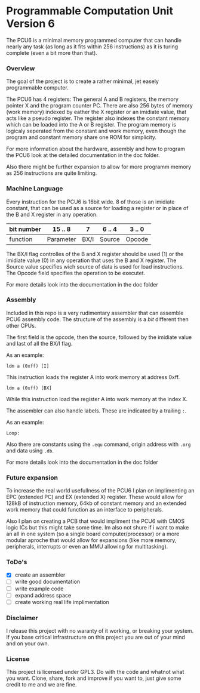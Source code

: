 # Programmable Computation Unit Version 6

The PCU6 is a minimal memory programmed computer that can handle nearly any task (as long as it fits within 256 instructions) as it is turing complete (even a bit more than that).

### Overview

The goal of the project is to create a rather minimal, jet easely programmable computer.

The PCU6 has 4 registers: The general A and B registers, the memory pointer X and the program counter PC. There are also 256 bytes of memory (work memory) indexed by eather the X register or an imidiate value, that acts like a pseudo register. The register also indexes the constant memory which can be loaded into the A or B register. The program memory is logicaly seperated from the constant and work memory, even though the program and constant memory share one ROM for simplicity.

For more information about the hardware, assembly and how to program the PCU6 look at the detailed documentation in the doc folder.

Also there might be further expansion to allow for more programm memory as 256 instructions are quite limiting.

### Machine Language

Every instruction for the PCU6 is 16bit wide. 8 of those is an imidiate constant, that can be used as a source for loading a register or in place of the B and X register in any operation.

| bit number | 15 .. 8   | 7  | 6 .. 4 | 3 .. 0 |
| ---------- | --------- | -- | ------ | ------ |
| function   | Parameter |BX/I| Source | Opcode |

The BX/I flag controlles of the B and X register should be used (1) or the imidiate value (0) in any operation that uses the B and X register.
The Source value specifies wich source of data is used for load instructions.
The Opcode field specifies the operation to be executet.

For more details look into the documentation in the doc folder

### Assembly

Included in this repo is a very rudimentary assembler that can assemble PCU6 assembly code. The structure of the assembly is a *bit* different then other CPUs.

The first field is the opcode, then the source, followed by the imidiate value and last of all the BX/I flag.

As an example:

```ldm a (0xff) [I]```

This instruction loads the register A into work memory at address 0xff.

```ldm a (0xff) [BX]```

While this instruction load the register A into work memory at the index X.

The assembler can also handle labels. These are indicated by a trailing `:`.

As an example:

```Loop:```

Also there are constants using the `.equ` command, origin address with `.org` and data using `.db`.

For more details look into the documentation in the doc folder

### Future expansion

To increase the real world usefullness of the PCU6 I plan on implimenting an EPC (extended PC) and EX (extended X) register. These would allow for 128kB of instruction memory, 64kb of constant memory and an extended work memory that could function as an interface to peripherals.

Also I plan on creating a PCB that would impliment the PCU6 with CMOS logic ICs but this might take some time. Im also not shure if i want to make an all in one system (so a single board computer/processor) or a more modular aproche that would allow for expansions (like more memory, peripherals, interrupts or even an MMU allowing for multitasking).

### ToDo's

- [x] create an assembler
- [ ] write good documentation
- [ ] write example code
- [ ] expand address space
- [ ] create working real life implimentation

### Disclaimer

I release this project with no waranty of it working, or breaking your system. If you base critical infrastructure on this project you are out of your mind and on your own.

### License

This project is licensed under GPL3. Do with the code and whatnot what you want. Clone, share, fork and improve if you want to, just give some credit to me and we are fine. 